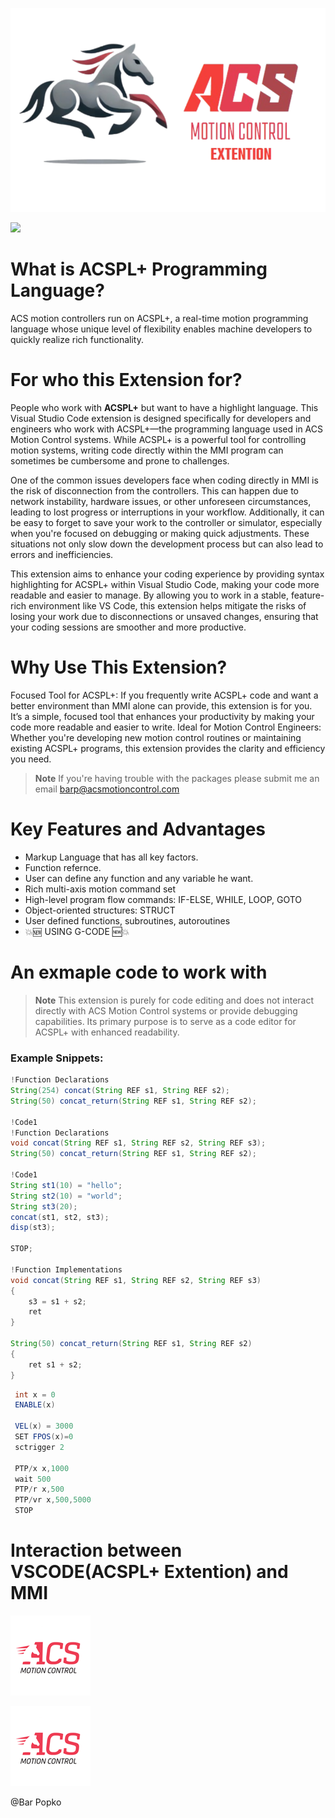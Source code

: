 ![LOGO](images/EXTLOGO.png "")


![](https://img.shields.io/visual-studio-marketplace/v/ACSPL.acsplext?color=FF3333&label=Version&logo=ver&logoColor=%23FF3333  "")

# What is ACSPL+ Programming Language?
ACS motion controllers run on ACSPL+, a real-time motion programming language whose unique level of flexibility enables machine developers to quickly realize rich functionality.

# For who this Extension for?
People who work with **ACSPL+** but want to have a highlight language.
This Visual Studio Code extension is designed specifically for developers and engineers who work with ACSPL+—the programming language used in ACS Motion Control systems. While ACSPL+ is a powerful tool for controlling motion systems, writing code directly within the MMI program can sometimes be cumbersome and prone to challenges.

One of the common issues developers face when coding directly in MMI is the risk of disconnection from the controllers. This can happen due to network instability, hardware issues, or other unforeseen circumstances, leading to lost progress or interruptions in your workflow. Additionally, it can be easy to forget to save your work to the controller or simulator, especially when you're focused on debugging or making quick adjustments. These situations not only slow down the development process but can also lead to errors and inefficiencies.

This extension aims to enhance your coding experience by providing syntax highlighting for ACSPL+ within Visual Studio Code, making your code more readable and easier to manage. By allowing you to work in a stable, feature-rich environment like VS Code, this extension helps mitigate the risks of losing your work due to disconnections or unsaved changes, ensuring that your coding sessions are smoother and more productive.

# Why Use This Extension?
Focused Tool for ACSPL+: If you frequently write ACSPL+ code and want a better environment than MMI alone can provide, this extension is for you. It’s a simple, focused tool that enhances your productivity by making your code more readable and easier to write.
Ideal for Motion Control Engineers: Whether you're developing new motion control routines or maintaining existing ACSPL+ programs, this extension provides the clarity and efficiency you need.


> **Note**
> If you're having trouble with the packages please submit me an email barp@acsmotioncontrol.com


# Key Features and Advantages
* Markup Language that has all key factors.
* Function refernce.
* User can define any function and any variable he want.
* Rich multi-axis motion command set
* High-level program flow commands: IF-ELSE, WHILE, LOOP, GOTO
* Object-oriented structures: STRUCT
* User defined functions, subroutines, autoroutines
* 💥🆕 USING G-CODE 🆕💥


# An exmaple code to work with
> **Note**
> This extension is purely for code editing and does not interact directly with ACS Motion Control systems or provide debugging capabilities. Its primary purpose is to serve as a code editor for ACSPL+ with enhanced readability.
### Example Snippets:
```JAVA
!Function Declarations
String(254) concat(String REF s1, String REF s2);
String(50) concat_return(String REF s1, String REF s2);

!Code1
!Function Declarations
void concat(String REF s1, String REF s2, String REF s3);
String(50) concat_return(String REF s1, String REF s2);
 
!Code1
String st1(10) = "hello";
String st2(10) = "world";
String st3(20);
concat(st1, st2, st3);
disp(st3);
 
STOP;
 
!Function Implementations
void concat(String REF s1, String REF s2, String REF s3)
{
	s3 = s1 + s2;
	ret
}
 
String(50) concat_return(String REF s1, String REF s2)
{
	ret s1 + s2;
}
```


```JAVA
 int x = 0 
 ENABLE(x)
 
 VEL(x) = 3000
 SET FPOS(x)=0
 sctrigger 2
 
 PTP/x x,1000
 wait 500
 PTP/r x,500
 PTP/vr x,500,5000
 STOP
```
# Interaction between VSCODE(ACSPL+ Extention) and MMI

![Example of code from vscode to MMI](images/logoacs.png  "ACSPL Highlighter")

![Example of code from vscode to MMI](images/logoacs.png  "ACSPL Highlighter")



@Bar Popko
